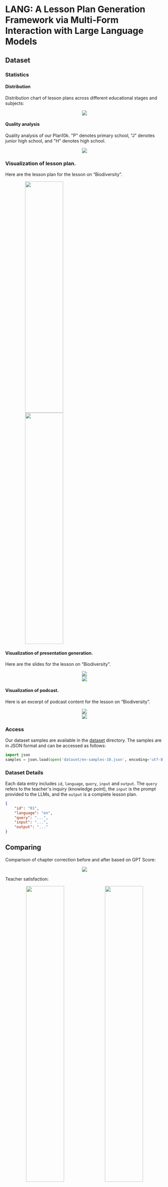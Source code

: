 # LANG: A Lesson Plan Generation Framework via Multi-Form Interaction with Large Language Models

## Dataset

### Statistics

#### Distribution

Distribution chart of lesson plans across different educational stages and subjects:

<div style="text-align: center;">
  <img src="imgs/lesson plan distribution.png">
</div>

#### Quality analysis

Quality analysis of our Plan10k. "P" denotes primary school, "J" denotes junior high school, and "H" denotes high school.

<div style="text-align: center;">
  <img src="imgs/plan10k.png">
</div>

### Visualization of lesson plan.
Here are the lesson plan for the lesson on “Biodiversity”.
<div style="text-align: center;">
  <img src="imgs/plan en.png" width="49%" style="display: flex" height="732px">
  <img src="imgs/plan zh.png" width="49%" style="display: flex" height="732px">
</div>


#### Visualization of presentation generation.
Here are the slides for the lesson on “Biodiversity”.

<div style="text-align: center;">
  <img src="imgs/ppt en.png">
</div>
<div style="text-align: center;">
  <img src="imgs/ppt zh.png">
</div>


#### Visualization of podcast.
Here is an excerpt of podcast content for the lesson on “Biodiversity”.

<div style="text-align: center;">
  <img src="imgs/podcast en.png">
</div>

<div style="text-align: center;">
  <img src="imgs/podcast zh.png">
</div>

### Access

Our dataset samples are available in the [dataset](dataset) directory. The samples are in JSON format and can be accessed as follows:

```python
import json
samples = json.load(open('dataset/en-samples-10.json', encoding='utf-8'))
```

### Dataset Details

Each data entry includes `id`, `language`, `query`, `input` and `output`. The `query` refers to the teacher's inquiry (knowledge point), the `input` is the prompt provided to the LLMs, and the `output` is a complete lesson plan.

```json
{
    "id": "01",
    "language": "en",
    "query": "...",
    "input": "...",
    "output": "..."
}
```

## Comparing

Comparison of chapter correction before and after based on GPT Score:

<div style="text-align: center;">
  <img src="imgs/comparing.png">
</div>

Teacher satisfaction:

<div style="text-align: center;">
  <img src="imgs/human score on en.png" width=49%>
  <img src="imgs/human score on zh.png" width=49%>
</div>

## Demo
The following is a complete set of lesson plan, presentation, and podcast.

||en|zh|
|:-----|:-----:|:-----:|
|plan|[view](files/plan%20en.pdf)|[view](files/plan%20zh.pdf)|
|presentation|[view](files/ppt%20en.pdf)|[view](files/ppt%20zh.pdf)|
|podcast|[download](files/podcast%20en.wav?raw=True)|[download](files/podcast%20zh.wav?raw=True)|
